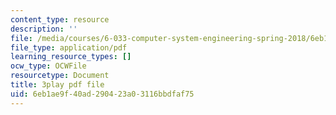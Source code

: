 ```yaml
---
content_type: resource
description: ''
file: /media/courses/6-033-computer-system-engineering-spring-2018/6eb1ae9f40ad290423a03116bbdfaf75_r2_-2KW76ec.pdf
file_type: application/pdf
learning_resource_types: []
ocw_type: OCWFile
resourcetype: Document
title: 3play pdf file
uid: 6eb1ae9f-40ad-2904-23a0-3116bbdfaf75
---
```

